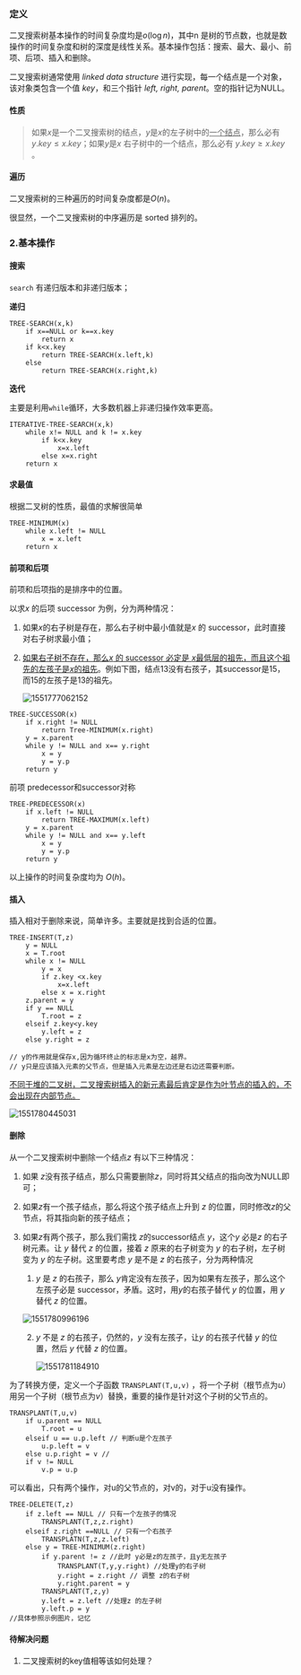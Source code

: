 ### 定义

二叉搜索树基本操作的时间复杂度均是$o(\log n)​$，其中n 是树的节点数，也就是数操作的时间复杂度和树的深度是线性关系。基本操作包括：搜索、最大、最小、前项、后项、插入和删除。

二叉搜索树通常使用 *linked data structure* 进行实现，每一个结点是一个对象，该对象类包含一个值 *key*，和三个指针 *left, right, parent*。空的指针记为NULL。

#### 性质

>如果$x​$ 是一个二叉搜索树的结点，$y​$ 是$x​$ 的左子树中的<u>一个结点</u>，那么必有$y.key\leq x.key​$；如果$y​$是$x​$ 右子树中的一个结点，那么必有 $y.key\geq x.key​$。

#### 遍历

二叉搜索树的三种遍历的时间复杂度都是$O(n)$。

很显然，一个二叉搜索树的中序遍历是 sorted 排列的。

### 2.基本操作

#### 搜索

`search` 有递归版本和非递归版本；

**递归**

```
TREE-SEARCH(x,k)
	if x==NULL or k==x.key
		return x
	if k<x.key
		return TREE-SEARCH(x.left,k)
	else
		return TREE-SEARCH(x.right,k)
```

**迭代**

主要是利用`while`循环，大多数机器上非递归操作效率更高。

```
ITERATIVE-TREE-SEARCH(x,k)
	while x!= NULL and k != x.key
		if k<x.key
			x=x.left
		else x=x.right
	return x
```

#### 求最值

根据二叉树的性质，最值的求解很简单

```
TREE-MINIMUM(x)
	while x.left != NULL
		x = x.left
	return x
```

#### 前项和后项

前项和后项指的是排序中的位置。

以求$x​$ 的后项 successor 为例，分为两种情况：

1. 如果$x​$ 的右子树是存在，那么右子树中最小值就是$x​$ 的 successor，此时直接对右子树求最小值；

2. <u>如果右子树不存在，那么$x​$ 的 successor 必定是 $x​$ 最低层的祖先，而且这个祖先的左孩子是$x​$ 的祖先</u>。例如下图，结点13没有右孩子，其successor是15，而15的左孩子是13的祖先。

   ![1551777062152](C:\Users\邢富\AppData\Roaming\Typora\typora-user-images\1551777062152.png)

```
TREE-SUCCESSOR(x)
	if x.right != NULL
		return Tree-MINIMUM(x.right)
	y = x.parent
	while y != NULL and x== y.right
		x = y
		y = y.p
	return y
```

前项 predecessor和successor对称

```
TREE-PREDECESSOR(x)
	if x.left != NULL
		return TREE-MAXIMUM(x.left)
	y = x.parent
	while y != NULL and x== y.left
		x = y
		y = y.p
	return y
```

以上操作的时间复杂度均为 $O(h)​$。

#### 插入

插入相对于删除来说，简单许多。主要就是找到合适的位置。

```
TREE-INSERT(T,z)
	y = NULL
	x = T.root
	while x != NULL
		y = x
		if z.key <x.key
			x=x.left
		else x = x.right
	z.parent = y
	if y == NULL 
		T.root = z
	elseif z.key<y.key
		y.left = z
	else y.right = z
	
// y的作用就是保存x,因为循环终止的标志是x为空，越界。
// y只是应该插入元素的父节点，但是插入元素是左边还是右边还需要判断。
```

<u>不同于堆的二叉树，二叉搜索树插入的新元素最后肯定是作为叶节点的插入的，不会出现在内部节点。</u>

![1551780445031](C:\Users\邢富\AppData\Roaming\Typora\typora-user-images\1551780445031.png)

#### 删除

从一个二叉搜索树中删除一个结点$z​$ 有以下三种情况：

1. 如果 $z​$ 没有孩子结点，那么只需要删除$z​$ ，同时将其父结点的指向改为NULL即可；

2. 如果$z​$ 有一个孩子结点，那么将这个孩子结点上升到 $z​$ 的位置，同时修改$z​$ 的父节点，将其指向新的孩子结点；

3. 如果$z​$ 有两个孩子，那么我们需找 $z​$ 的successor结点 $y​$，这个$y​$ 必是$z​$ 的右子树元素。让 $y​$ 替代 $z​$ 的位置，接着 $z​$ 原来的右子树变为 $y​$ 的右子树，左子树变为 $y​$ 的左子树。这里要考虑 $y​$ 是不是 $z​$ 的右孩子，分为两种情况

   1. $y​$ 是 $z​$ 的右孩子，那么 $y​$ 肯定没有左孩子，因为如果有左孩子，那么这个左孩子必是 successor，矛盾。这时，用$y​$ 的右孩子替代 $y​$ 的位置，用 $y​$ 替代 $z​$ 的位置。

   ![1551780996196](C:\Users\邢富\AppData\Roaming\Typora\typora-user-images\1551780996196.png)

   2. $y$ 不是 $z$ 的右孩子，仍然的，$y$ 没有左孩子，让$y$ 的右孩子代替 $y$ 的位置，然后 $y$ 代替 $z$ 的位置。

      ![1551781184910](C:\Users\邢富\AppData\Roaming\Typora\typora-user-images\1551781184910.png)

为了转换方便，定义一个子函数 `TRANSPLANT(T,u,v)` ，将一个子树（根节点为$u$）用另一个子树（根节点为$v$）替换，重要的操作是针对这个子树的父节点的。 

```
TRANSPLANT(T,u,v)
	if u.parent == NULL
		T.root = u
	elseif u == u.p.left // 判断u是个左孩子
		u.p.left = v
	else u.p.right = v // 
	if v != NULL
		v.p = u.p
```

可以看出，只有两个操作，对u的父节点的，对v的，对于u没有操作。

```
TREE-DELETE(T,z)
	if z.left == NULL // 只有一个左孩子的情况
		TRANSPLANT(T,z,z.right)
	elseif z.right ==NULL // 只有一个右孩子
		TRANSPLATN(T,z,z.left)
	else y = TREE-MINIMUM(z.right)
		if y.parent != z //此时 y必是z的左孩子，且y无左孩子
			TRANSPLANT(T,y,y.right) //处理y的右子树
			y.right = z.right // 调整 z的右子树
			y.right.parent = y
		TRANSPLANT(T,z,y)
		y.left = z.left //处理z 的左子树
		y.left.p = y
//具体参照示例图片，记忆
```

#### 待解决问题

1. 二叉搜索树的key值相等该如何处理？

   

